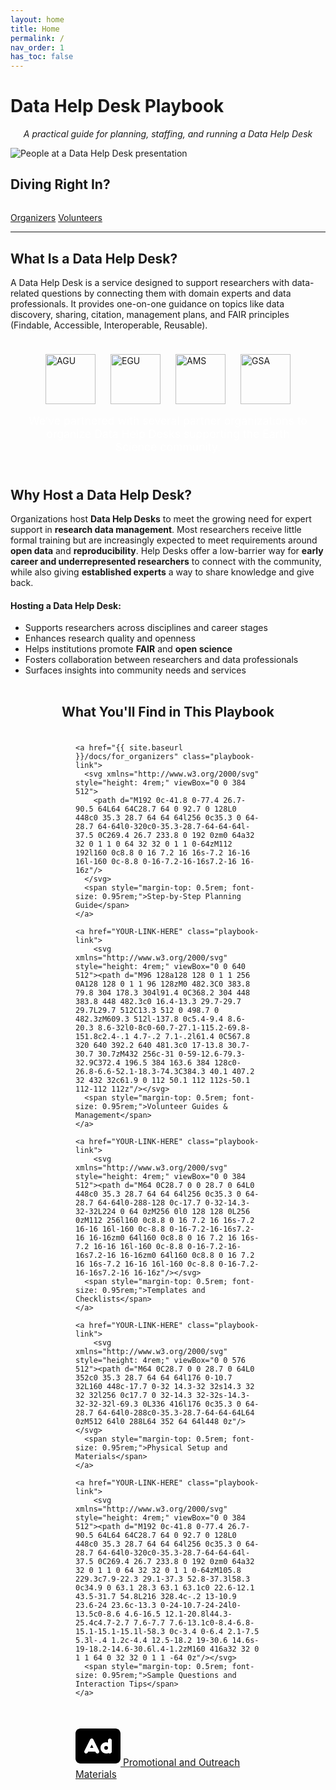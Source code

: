 ```yaml
---
layout: home
title: Home
permalink: /
nav_order: 1
has_toc: false
---
```


# Data Help Desk Playbook
<p style="text-align: center; font-style: italic;">
  A practical guide for planning, staffing, and running a Data Help Desk
</p>

<img class="full-width-img" src="{{ site.baseurl }}/assets/photos/help_desk_presentation1.jpg" alt="People at a Data Help Desk presentation">

## Diving Right In?

<div class="button-row" style="justify-content: space-evenly; margin-top: 2rem;">
  <a href="{{ site.baseurl }}/docs/for_organizers" class="pili-button-blue">Organizers</a>
  <a href="{{ site.baseurl }}/docs/for_volunteers" class="pili-button-orange">Volunteers</a>
</div>

---

## What Is a Data Help Desk?

A Data Help Desk is a service designed to support researchers with data-related questions by connecting them with domain experts and data professionals. It provides one-on-one guidance on topics like data discovery, sharing, citation, management plans, and FAIR principles (Findable, Accessible, Interoperable, Reusable).

<div class="full-width-blue" style="display: flex; flex-direction: column; align-items: center; padding: 1.5rem 1.5rem;">
  <div style="display: flex; flex-wrap: wrap; justify-content: center; gap: 1.5rem;">
    <a href="https://www.agu.org/" target="_blank" style="display: inline-block;">
      <img src="{{ site.baseurl }}/assets/logos/AGU_logo_white.png" alt="AGU" style="height: 5rem;">
    </a>
    <a href="https://www.egu.eu/" target="_blank" style="display: inline-block;">
      <img src="{{ site.baseurl }}/assets/logos/EGU_logo_white.png" alt="EGU" style="height: 5rem;">
    </a>
    <a href="https://www.ametsoc.org/" target="_blank" style="display: inline-block;">
      <img src="{{ site.baseurl }}/assets/logos/AMS-white.png" alt="AMS" style="height: 5rem;">
    </a>
    <a href="https://www.geosociety.org/" target="_blank" style="display: inline-block;">
      <img src="{{ site.baseurl }}/assets/logos/GSA_logo3R_wht.png" alt="GSA" style="height: 5rem;">
    </a>
  </div>

  <p style="color: white; text-align: center; max-width: 800px; font-size: 1.1rem; margin: 1rem auto 0;">
    We’ve partnered with several partner organizations to organize Data Help Desks supporting the Earth Science community.
  </p>
</div>

## Why Host a Data Help Desk?

Organizations host **Data Help Desks** to meet the growing need for expert support in **research data management**. Most researchers receive little formal training but are increasingly expected to meet requirements around **open data** and **reproducibility**. Help Desks offer a low-barrier way for **early career and underrepresented researchers** to connect with the community, while also giving **established experts** a way to share knowledge and give back.

#### Hosting a Data Help Desk:
- Supports researchers across disciplines and career stages  
- Enhances research quality and openness  
- Helps institutions promote **FAIR** and **open science**  
- Fosters collaboration between researchers and data professionals  
- Surfaces insights into community needs and services

<div class="full-width-manila" style="display: flex; flex-direction: column; align-items: center; padding: 2rem 1.5rem;">
  <h2 style="margin-top: 0; margin-bottom: 1.5rem;">What You'll Find in This Playbook</h2>

  <div style="display: flex; flex-wrap: wrap; justify-content: center; gap: 2rem; max-width: 900px; padding-left: 5rem; padding-right: 5rem;">

    <a href="{{ site.baseurl }}/docs/for_organizers" class="playbook-link">
      <svg xmlns="http://www.w3.org/2000/svg" style="height: 4rem;" viewBox="0 0 384 512">
        <path d="M192 0c-41.8 0-77.4 26.7-90.5 64L64 64C28.7 64 0 92.7 0 128L0 448c0 35.3 28.7 64 64 64l256 0c35.3 0 64-28.7 64-64l0-320c0-35.3-28.7-64-64-64l-37.5 0C269.4 26.7 233.8 0 192 0zm0 64a32 32 0 1 1 0 64 32 32 0 1 1 0-64zM112 192l160 0c8.8 0 16 7.2 16 16s-7.2 16-16 16l-160 0c-8.8 0-16-7.2-16-16s7.2-16 16-16z"/>
      </svg>
      <span style="margin-top: 0.5rem; font-size: 0.95rem;">Step-by-Step Planning Guide</span>
    </a>
    
    <a href="YOUR-LINK-HERE" class="playbook-link">
        <svg xmlns="http://www.w3.org/2000/svg" style="height: 4rem;" viewBox="0 0 640 512"><path d="M96 128a128 128 0 1 1 256 0A128 128 0 1 1 96 128zM0 482.3C0 383.8 79.8 304 178.3 304l91.4 0C368.2 304 448 383.8 448 482.3c0 16.4-13.3 29.7-29.7 29.7L29.7 512C13.3 512 0 498.7 0 482.3zM609.3 512l-137.8 0c5.4-9.4 8.6-20.3 8.6-32l0-8c0-60.7-27.1-115.2-69.8-151.8c2.4-.1 4.7-.2 7.1-.2l61.4 0C567.8 320 640 392.2 640 481.3c0 17-13.8 30.7-30.7 30.7zM432 256c-31 0-59-12.6-79.3-32.9C372.4 196.5 384 163.6 384 128c0-26.8-6.6-52.1-18.3-74.3C384.3 40.1 407.2 32 432 32c61.9 0 112 50.1 112 112s-50.1 112-112 112z"/></svg>
      <span style="margin-top: 0.5rem; font-size: 0.95rem;">Volunteer Guides & Management</span>
    </a>

    <a href="YOUR-LINK-HERE" class="playbook-link">
        <svg xmlns="http://www.w3.org/2000/svg" style="height: 4rem;" viewBox="0 0 384 512"><path d="M64 0C28.7 0 0 28.7 0 64L0 448c0 35.3 28.7 64 64 64l256 0c35.3 0 64-28.7 64-64l0-288-128 0c-17.7 0-32-14.3-32-32L224 0 64 0zM256 0l0 128 128 0L256 0zM112 256l160 0c8.8 0 16 7.2 16 16s-7.2 16-16 16l-160 0c-8.8 0-16-7.2-16-16s7.2-16 16-16zm0 64l160 0c8.8 0 16 7.2 16 16s-7.2 16-16 16l-160 0c-8.8 0-16-7.2-16-16s7.2-16 16-16zm0 64l160 0c8.8 0 16 7.2 16 16s-7.2 16-16 16l-160 0c-8.8 0-16-7.2-16-16s7.2-16 16-16z"/></svg>
      <span style="margin-top: 0.5rem; font-size: 0.95rem;">Templates and Checklists</span>
    </a>

    <a href="YOUR-LINK-HERE" class="playbook-link">
        <svg xmlns="http://www.w3.org/2000/svg" style="height: 4rem;" viewBox="0 0 576 512"><path d="M64 0C28.7 0 0 28.7 0 64L0 352c0 35.3 28.7 64 64 64l176 0-10.7 32L160 448c-17.7 0-32 14.3-32 32s14.3 32 32 32l256 0c17.7 0 32-14.3 32-32s-14.3-32-32-32l-69.3 0L336 416l176 0c35.3 0 64-28.7 64-64l0-288c0-35.3-28.7-64-64-64L64 0zM512 64l0 288L64 352 64 64l448 0z"/></svg>
      <span style="margin-top: 0.5rem; font-size: 0.95rem;">Physical Setup and Materials</span>
    </a>

    <a href="YOUR-LINK-HERE" class="playbook-link">
        <svg xmlns="http://www.w3.org/2000/svg" style="height: 4rem;" viewBox="0 0 384 512"><path d="M192 0c-41.8 0-77.4 26.7-90.5 64L64 64C28.7 64 0 92.7 0 128L0 448c0 35.3 28.7 64 64 64l256 0c35.3 0 64-28.7 64-64l0-320c0-35.3-28.7-64-64-64l-37.5 0C269.4 26.7 233.8 0 192 0zm0 64a32 32 0 1 1 0 64 32 32 0 1 1 0-64zM105.8 229.3c7.9-22.3 29.1-37.3 52.8-37.3l58.3 0c34.9 0 63.1 28.3 63.1 63.1c0 22.6-12.1 43.5-31.7 54.8L216 328.4c-.2 13-10.9 23.6-24 23.6c-13.3 0-24-10.7-24-24l0-13.5c0-8.6 4.6-16.5 12.1-20.8l44.3-25.4c4.7-2.7 7.6-7.7 7.6-13.1c0-8.4-6.8-15.1-15.1-15.1l-58.3 0c-3.4 0-6.4 2.1-7.5 5.3l-.4 1.2c-4.4 12.5-18.2 19-30.6 14.6s-19-18.2-14.6-30.6l.4-1.2zM160 416a32 32 0 1 1 64 0 32 32 0 1 1 -64 0z"/></svg>
      <span style="margin-top: 0.5rem; font-size: 0.95rem;">Sample Questions and Interaction Tips</span>
    </a>

   <a href="YOUR-LINK-HERE" class="playbook-link">
        <svg xmlns="http://www.w3.org/2000/svg" style="height: 4rem;" viewBox="0 0 576 512"><path d="M64 32C28.7 32 0 60.7 0 96L0 416c0 35.3 28.7 64 64 64l448 0c35.3 0 64-28.7 64-64l0-320c0-35.3-28.7-64-64-64L64 32zM229.5 173.3l72 144c5.9 11.9 1.1 26.3-10.7 32.2s-26.3 1.1-32.2-10.7L253.2 328l-90.3 0-5.4 10.7c-5.9 11.9-20.3 16.7-32.2 10.7s-16.7-20.3-10.7-32.2l72-144c4.1-8.1 12.4-13.3 21.5-13.3s17.4 5.1 21.5 13.3zM208 237.7L186.8 280l42.3 0L208 237.7zM392 256a24 24 0 1 0 0 48 24 24 0 1 0 0-48zm24-43.9l0-28.1c0-13.3 10.7-24 24-24s24 10.7 24 24l0 96 0 48c0 13.3-10.7 24-24 24c-6.6 0-12.6-2.7-17-7c-9.4 4.5-19.9 7-31 7c-39.8 0-72-32.2-72-72s32.2-72 72-72c8.4 0 16.5 1.4 24 4.1z"/></svg>
      <span style="margin-top: 0.5rem; font-size: 0.95rem;">Promotional and Outreach Materials</span>
    </a>

  </div>
</div>
